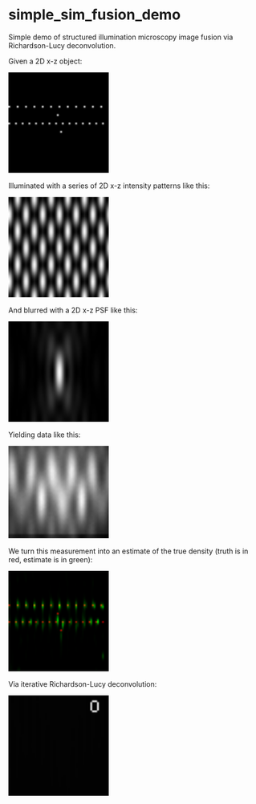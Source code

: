 # simple_sim_fusion_demo
Simple demo of structured illumination microscopy image fusion via Richardson-Lucy deconvolution.

Given a 2D x-z object:

<img src="./images/1_true_density.png" alt="True density" width="200">

Illuminated with a series of 2D x-z intensity patterns like this:

<img src="./images/5_illumination_intensity.gif" alt="Illumination" width="200">

And blurred with a 2D x-z PSF like this:

<img src="./images/3_psf_intensity.png" alt="Point spread function" width="200">

Yielding data like this:

<img src="./images/6_noisy_measurement.gif" alt="Measurement" width="200">

We turn this measurement into an estimate of the true density (truth is in red, estimate is in green):

<img src="./images/8_final_estimate.png" alt="Estimate vs. truth" width="200">

Via iterative Richardson-Lucy deconvolution:

<img src="./images/7_estimate_history.gif" alt="Iterative convergence" width="200">




